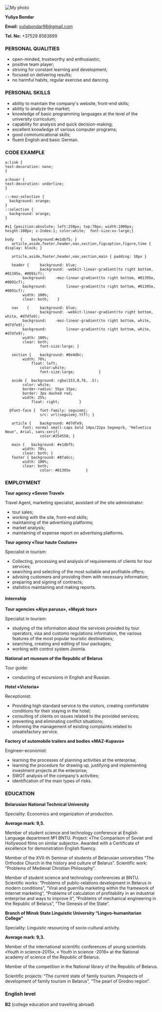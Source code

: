 ![My photo](my_photo_for_cv.jpg)

**Yuliya Bondar**

**Email:** yuliabondar98@gmail.com

**Tel. No:** +37529 8583899
### PERSONAL QUALITIES
* open-minded, trustworthy and enthusiastic;
* positive team player;
* striving for constant learning and development;
* focused on delivering results;
* no harmful habits, regular exercise and dancing.
### PERSONAL SKILLS 
* ability to maintain the company's website, front-end skills;
* ability to analyze the market;
* knowledge of basic programming languages at the level of the university curriculum;
* capability for analysis and quick decision-making;
* excellent knowledge of various computer programs;
* good communicational skills;
* fluent English and basic German.
### CODE EXAMPLE
```
a:link {
text-decoration: none;
}

a:hover {
text-decoration: underline;
}

::-moz-selection {
  background: orange;
}
::selection {
  background: orange;
}

#s1 {position:absolute; left:250px; top:70px; width:1000px; height:100px; z-Index:1; color:white;  font-size:xx-large;}

body   { 	background:#e1dbf5; }	
   article,aside,footer,header,nav,section,figcaption,figure,time { display: block; }	

   article,aside,footer,header,nav,section,main { padding: 10px }				

   header { 	background: blue;
                background: -webkit-linear-gradient(to right bottom, #01395e, #0091cf); 
		background:    -moz-linear-gradient(to right bottom, #01395e, #0091cf);
		background:         linear-gradient(to right bottom, #01395e, #0091cf);
		width: 100%; 	
		clear: both; 	}	

   nav 	  { 	background: blue;
                background: -webkit-linear-gradient(to right bottom, white, #d7dfe9); 
		background:    -moz-linear-gradient(to right bottom, white, #d7dfe9);
		background:         linear-gradient(to right bottom, white, #d7dfe9);
		width: 100%; 	
		clear: both; 		
                font-size:large; }

   section {	background: #0e4d6c; 	
		width: 70%; 		
	        float: left;  
                color:white; 
                font-size:large;		   }   

   aside {	background: rgba(153,0,76, .5); 
		color: white; 			
		border-radius: 55px 15px;	
		border: 3px dashed red; 	
		width: 25%; 		
	        float: right; 		  }

  @font-face {  font-family: seguiemj;  
                src: url(seguiemj.ttf); }

   article { 	background: #d7dfe9; 	
		font: normal small-caps bold 14px/22px Segoeprb, "Helvetica Neue", Arial, sans-serif; 
                color:#254558; }

   main {	background: #e1dbf5;	
		width: 70%; 	
		clear: both; }		
   footer {	background: #8fa6cc;                 	
		width: 100%; 		
		clear: both;
                color: #01395e 		 }
```
### EMPLOYMENT
**Tour agency «Seven Travel»**

Travel Agent, marketing specialist, assistant of the site administrator:
* tour sales;
* working with the site, front-end skills;
* maintaining of the advertising platforms;
* market analysis;
* maintaining of expense report on advertising platforms.

**Tour agency «Tour haute Couture»**

Specialist in tourism:
* Collecting, processing and analysis of requirements of clients for tour services;
* searching and selecting of the most suitable and profitable offers;
* advising customers and providing them with necessary information;
* preparing and  signing of contracts;
* statistics maintaining and making reports.
#### Internship

**Tour agencies «Alye parusa», «Mayak tour»**

Specialist in tourism:
* studying of the information about the services provided by tour operators, visa and customs regulations information, the various features of the most popular touristic destinations;
* searching, creating and editing of tour packages;
* working with control system Joomla.

**National art museum of the Republic of Belarus**

Tour guide:
* conducting of excursions in English and Russian.

**Hotel «Victoria»**

Receptionist:
* Providing high standard service to the visitors, creating comfortable conditions for their staying in the hotel;
* consulting of clients on issues related to the provided services;
* preventing and eliminating conflict situations;
* informing the management of existing complaints related to unsatisfactory service.

**Factory of automobile trailers and bodies «MAZ-Kupava»**

Engineer-economist:
* learning the processes of planning activities at the enterprise;
* learning the procedure for drawing up, justifying and implementing investment projects at the enterprise;
* SWOT analysis of the company's activities;
* identification of the main types of risks.
### EDUCATION
**Belarusian National Technical University**

Speciality: Economics and organization of production.

**Average mark: 9,5.**

Member of student science and technology conference at English Language department №1 BNTU. Project: «The Comparison of Soviet and Hollywood films on similar subjects». Awarded with a Certificate of excellence for demonstration English fluency.

Member of the XVII-th Seminar of students of Belarusian universities “The Orthodox Church in the history and culture of Belarus”. Scientific work: “Problems of Medieval Christian Philosophy”.

Member of student science and technology conferencies at BNTU. Scientific works: “Problems of public-relations development in Belarus in modern conditions”, “Viral and guerrilla marketing within the framework of Internet marketing”, “Problems of calculation of profitability in an industrial enterprise and ways to improve it”, “Problems of mechanical engineering in the Republic of Belarus”, “The Genesis of the State”.

**Branch of Minsk State Linguistic University “Lingvo-humanitarian College”**

Speciality: Linguistic resourcing of socio-cultural activity. 

**Average mark: 9,3.**

Member of the international scientific conferences of young scientists «Youth in science-2015», « Youth in science -2016» at the National academy of science of the Republic of Belarus. 

Member of the competition in the National library of the Republic of Belarus. 

Scientific projects: “The current state of family tourism. Prospects of development of family tourism in Belarus”, “The pearl of Grodno region”.
### English level
**B2** (college education and travelling abroad)